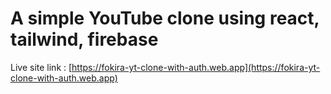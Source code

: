 # A simple YouTube clone using react, tailwind, firebase

Live site link : [https://fokira-yt-clone-with-auth.web.app](https://fokira-yt-clone-with-auth.web.app)
